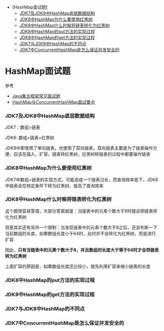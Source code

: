 - [HashMap面试题]
  - [JDK7及JDK8中HashMap底层数据结构](#JDK7及JDK8中HashMap底层数据结构)
  - [JDK8中HashMap为什么要使用红黑树](#JDK8中HashMap为什么要使用红黑树)
  - [JDK8中HashMap什么时候将链表转化为红黑树](#JDK8中HashMap什么时候将链表转化为红黑树)
  - [JDK8中HashMap的put方法的实现过程](#JDK8中HashMap的put方法的实现过程)
  - [JDK8中HashMap的get方法的实现过程](#JDK8中HashMap的get方法的实现过程)
  - [JDK7与JDK8中HashMap的不同点](#JDK7与JDK8中HashMap的不同点)
  - [JDK7中ConcurrentHashMap是怎么保证并发安全的](#JDK7中ConcurrentHashMap是怎么保证并发安全的)

# HashMap面试题

参考
- [Java集合框架常见面试题](https://github.com/Snailclimb/JavaGuide/blob/master/docs/java/collection/Java%E9%9B%86%E5%90%88%E6%A1%86%E6%9E%B6%E5%B8%B8%E8%A7%81%E9%9D%A2%E8%AF%95%E9%A2%98.md)
- [HashMap与ConcurrentHashMap面试要点](https://www.yuque.com/books/share/9f4576fb-9aa9-4965-abf3-b3a36433faa6/doh8wb)

### JDK7及JDK8中HashMap底层数据结构

JDK7：数组+链表

JDK8: 数组+链表+红黑树

JDK8中即使用了单向链表，也使用了双向链表，双向链表主要是为了链表操作方便，应该在插入，扩容，链表转红黑树，红黑树转链表的过程中都要操作链表

### JDK8中HashMap为什么要使用红黑树

JDK7中数组+链表的实现方式，可能造成一个链表过长，而查询效率低下，JDK8中链表会在特定条件下转为红黑树，提高了查询效率

### JDK8中HashMap什么时候将链表转化为红黑树

这个题很容易答错，大部分答案就是：当链表中的元素个数大于8时就会把链表转化为红黑树

但是其实还有另外一个限制：当发现链表中的元素个数大于8之后，还会判断一下当前数组的长度，如果数组长度小于64时，此时并不会转化为红黑树，而是进行扩容

因此，**只有当链表中的元素个数大于8，并且数组的长度大于等于64时才会将链表转为红黑树**

上面扩容的原因是，如果数组长度还比较小，就先利用扩容来缩小链表的长度

### JDK8中HashMap的put方法的实现过程

### JDK8中HashMap的get方法的实现过程

### JDK7与JDK8中HashMap的不同点

### JDK7中ConcurrentHashMap是怎么保证并发安全的

